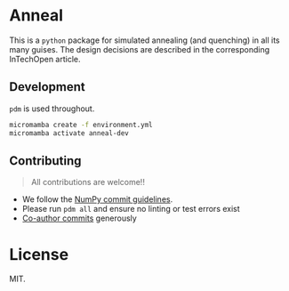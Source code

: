 # Anneal

This is a `python` package for simulated annealing (and quenching) in all its
many guises. The design decisions are described in the corresponding InTechOpen
article.

## Development

`pdm` is used throughout.

``` sh
micromamba create -f environment.yml
micromamba activate anneal-dev
```

## Contributing

> All contributions are welcome!!

- We follow the [NumPy commit guidelines](https://numpy.org/doc/stable/dev/development_workflow.html#writing-the-commit-message).
- Please run `pdm all` and ensure no linting or test errors exist
- [Co-author commits](https://github.blog/2018-01-29-commit-together-with-co-authors/) generously

# License
MIT.
